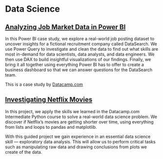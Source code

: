 # Data Science

## [Analyzing Job Market Data in Power BI](https://github.com/MarcoStallmann/Data-Science/tree/main/Analyzing%20Job%20Market%20Data%20in%20Power%20BI)
In this Power BI case study, we explore a real-world job posting dataset to uncover insights for a fictional recruitment company called DataSearch. We use Power Query to investigate and clean the data to find out what skills are most in-demand for data scientists, data analysts, and data engineers. We then use DAX to build insightful visualizations of our findings. Finally, we bring it all together using everything Power BI has to offer to create a business dashboard so that we can answer questions for the DataSearch team.

This is a case study by [Datacamp.com](https://app.datacamp.com/learn/courses/case-study-analyzing-job-market-data-in-power-bi)

## [Investigating Netflix Movies](https://app.datacamp.com/learn/projects/entertainment-data)
In this project, we apply the skills we learned in the Datacamp.com Intermediate Python course to solve a real-world data science problem. We discover if Netflix’s movies are getting shorter over time, using everything from lists and loops to pandas and matplotlib.

With this guided project we gain experience in an essential data science skill — exploratory data analysis. This will allow us to perform critical tasks such as manipulating raw data and drawing conclusions from plots we create of the data.
